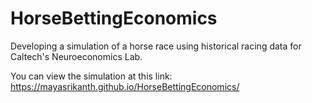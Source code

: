 # HorseBettingEconomics
Developing a simulation of a horse race using historical racing data for Caltech's Neuroeconomics Lab. 


You can view the simulation at this link: https://mayasrikanth.github.io/HorseBettingEconomics/
